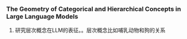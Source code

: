 ### The Geometry of Categorical and Hierarchical Concepts in Large Language Models
1. 研究层次概念在LLM的表征。。层次概念比如哺乳动物和狗的关系